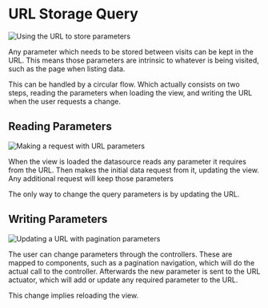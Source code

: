 # URL Storage Query

![Using the URL to store parameters](<../.gitbook/assets/datasource\_url\_flow.drawio (1).png>)

Any parameter which needs to be stored between visits can be kept in the URL. This means those parameters are intrinsic to whatever is being visited, such as the page when listing data.

This can be handled by a circular flow. Which actually consists on two steps, reading the parameters when loading the view, and writing the URL when the user requests a change.

## Reading Parameters

![Making a request with URL parameters](../.gitbook/assets/datasource\_endpoint\_flow.drawio.png)

When the view is loaded the datasource reads any parameter it requires from the URL. Then makes the initial data request from it, updating the view. Any additional request will keep those parameters

The only way to change the query parameters is by updating the URL.

## Writing Parameters

![Updating a URL with pagination parameters](../.gitbook/assets/actuator\_url\_flow.drawio.png)

The user can change parameters through the controllers. These are mapped to components, such as a pagination navigation, which will do the actual call to the controller. Afterwards the new parameter is sent to the URL actuator, which will add or update any required parameter to the URL.

This change implies reloading the view.
